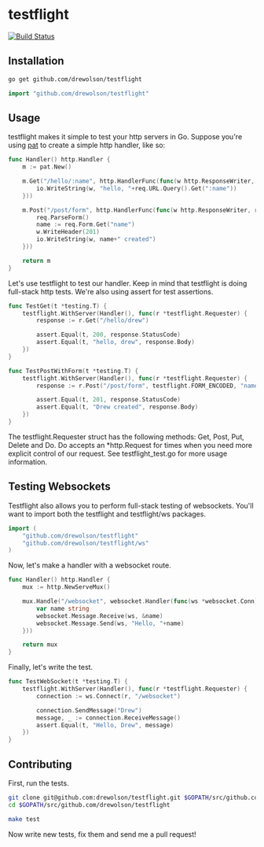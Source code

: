 # testflight

[![Build Status](https://travis-ci.org/drewolson/testflight.png?branch=master)](https://travis-ci.org/drewolson/testflight)

## Installation

```bash
go get github.com/drewolson/testflight
```

```go
import "github.com/drewolson/testflight"
```

## Usage

testflight makes it simple to test your http servers in Go. Suppose you're using [pat](https://github.com/bmizerany/pat) to create a simple http handler, like so:

```go
func Handler() http.Handler {
	m := pat.New()

	m.Get("/hello/:name", http.HandlerFunc(func(w http.ResponseWriter, req *http.Request) {
		io.WriteString(w, "hello, "+req.URL.Query().Get(":name"))
	}))

	m.Post("/post/form", http.HandlerFunc(func(w http.ResponseWriter, req *http.Request) {
		req.ParseForm()
		name := req.Form.Get("name")
		w.WriteHeader(201)
		io.WriteString(w, name+" created")
	}))

	return m
}
```

Let's use testflight to test our handler. Keep in mind that testflight is doing full-stack http tests. We're also using assert for test assertions.

```go
func TestGet(t *testing.T) {
	testflight.WithServer(Handler(), func(r *testflight.Requester) {
		response := r.Get("/hello/drew")

		assert.Equal(t, 200, response.StatusCode)
		assert.Equal(t, "hello, drew", response.Body)
	})
}

func TestPostWithForm(t *testing.T) {
	testflight.WithServer(Handler(), func(r *testflight.Requester) {
		response := r.Post("/post/form", testflight.FORM_ENCODED, "name=Drew")

		assert.Equal(t, 201, response.StatusCode)
		assert.Equal(t, "Drew created", response.Body)
	})
}
```

The testflight.Requester struct has the following methods: Get, Post, Put, Delete and Do. Do accepts an *http.Request for times when you need more explicit control of our request. See testflight_test.go for more usage information.

## Testing Websockets

Testflight also allows you to perform full-stack testing of websockets. You'll want to import both the testflight and testflight/ws packages.

```go
import (
    "github.com/drewolson/testflight"
    "github.com/drewolson/testflight/ws"
)
```

Now, let's make a handler with a websocket route.

```go
func Handler() http.Handler {
	mux := http.NewServeMux()

	mux.Handle("/websocket", websocket.Handler(func(ws *websocket.Conn) {
		var name string
		websocket.Message.Receive(ws, &name)
		websocket.Message.Send(ws, "Hello, "+name)
	}))

	return mux
}
```

Finally, let's write the test.

```go
func TestWebSocket(t *testing.T) {
    testflight.WithServer(Handler(), func(r *testflight.Requester) {
        connection := ws.Connect(r, "/websocket")

        connection.SendMessage("Drew")
        message, _ := connection.ReceiveMessage()
        assert.Equal(t, "Hello, Drew", message)
    })
}
```

## Contributing

First, run the tests.

```bash
git clone git@github.com:drewolson/testflight.git $GOPATH/src/github.com/drewolson/testflight
cd $GOPATH/src/github.com/drewolson/testflight

make test
```

Now write new tests, fix them and send me a pull request!
